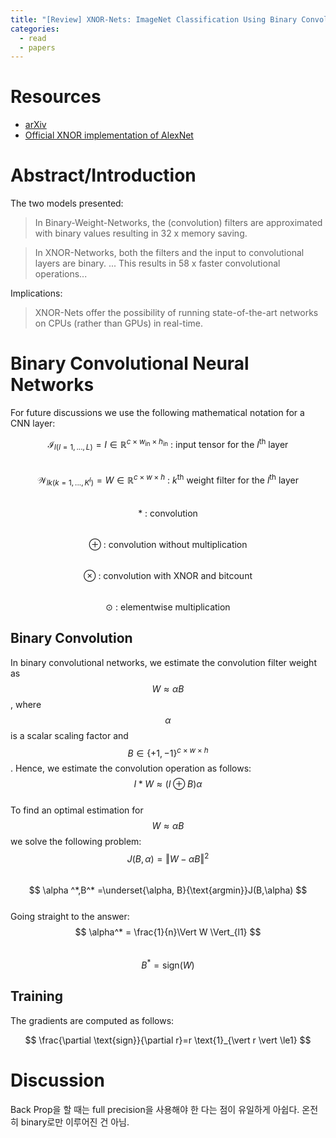 ```yaml
---
title: "[Review] XNOR-Nets: ImageNet Classification Using Binary Convolutional Neural Networks"
categories:
  - read
  - papers
---
```


# Resources
- [arXiv](https://arxiv.org/abs/1603.05279)
- [Official XNOR implementation of AlexNet](http://allenai.org/plato/xnornet)

# Abstract/Introduction
The two models presented:
> In Binary-Weight-Networks, the (convolution) filters are approximated with binary values resulting in 32 x memory saving.

> In XNOR-Networks, both the filters and the input to convolutional layers are binary. ... This results in 58 x faster convolutional operations...

Implications:
> XNOR-Nets offer the possibility of running state-of-the-art networks on CPUs (rather than GPUs) in real-time.

# Binary Convolutional Neural Networks
For future discussions we use the following mathematical notation for a CNN layer:  

$$ \mathcal{I}_{l(l=1,...,L)} = I\in \mathbb{R} ^{c \times w_{\text{in}} \times h_{\text{in}}}\text{ : input tensor for the }l^{\text{th}}\text{ layer} $$  
$$ \mathcal{W}_{lk(k=1,...,K^l)}=W \in \mathbb{R} ^{c \times w \times h}\text{ : }k^{\text{th}}\text{ weight filter for the }l^{\text{th}}\text{ layer} $$  
$$ \ast\text{ : convolution} $$  
$$ \oplus\text{ : convolution without multiplication} $$  
$$ \otimes \text{ : convolution with XNOR and bitcount} $$  
$$ \odot \text{ : elementwise multiplication} $$  

## Binary Convolution
In binary convolutional networks, we estimate the convolution filter weight as $$ W \approx \alpha B $$, where $$ \alpha $$ is a scalar scaling factor and $$ B \in \{+1, -1\} ^{c \times w \times h} $$. Hence, we estimate the convolution operation as follows:  
$$ I \ast W \approx (I \oplus B)\alpha $$  
To find an optimal estimation for $$ W\approx\alpha B $$ we solve the following problem:  
$$ J(B,\alpha)=\Vert W-\alpha B\Vert^2 $$  
$$ \alpha ^*,B^* =\underset{\alpha, B}{\text{argmin}}J(B,\alpha) $$  
Going straight to the answer:  
$$ \alpha^* = \frac{1}{n}\Vert W \Vert_{l1} $$  
$$ B^*=\text{sign}(W) $$  

## Training
The gradients are computed as follows:  

$$ \frac{\partial \text{sign}}{\partial r}=r \text{1}_{\vert r \vert \le1} $$  


# Discussion

Back Prop을 할 때는 full precision을 사용해야 한 다는 점이 유일하게 아쉽다. 온전히 binary로만 이루어진 건 아님.
